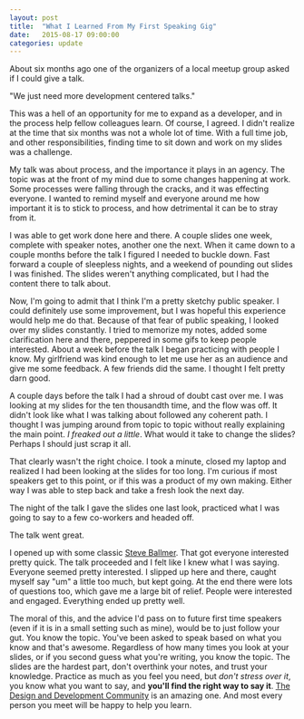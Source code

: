 ```yaml
---
layout: post
title:  "What I Learned From My First Speaking Gig"
date:   2015-08-17 09:00:00
categories: update
---
```


About six months ago one of the organizers of a local meetup group asked if I could give a talk.

"We just need more development centered talks."

This was a hell of an opportunity for me to expand as a developer, and in the process help fellow colleagues learn. Of course, I agreed. I didn't realize at the time that six months was not a whole lot of time. With a full time job, and other responsibilities, finding time to sit down and work on  my slides was a challenge.

My talk was about process, and the importance it plays in an agency. The topic was at the front of my mind due to some changes happening at work. Some processes were falling through the cracks, and it was effecting everyone. I wanted to remind myself and everyone around me how important it is to stick to process, and how detrimental it can be to stray from it.

I was able to get work done here and there. A couple slides one week, complete with speaker notes, another one the next. When it came down to a couple months before the talk I figured I needed to buckle down. Fast forward a couple of sleepless nights, and a weekend of pounding out slides I was finished. The slides weren't anything complicated, but I had the content there to talk about.

Now, I'm going to admit that I think I'm a pretty sketchy public speaker. I could definitely use some improvement, but I was hopeful this experience would help me do that. Because of that fear of public speaking, I looked over my slides constantly. I tried to memorize my notes, added some clarification here and there,  peppered in some gifs to keep people interested. About a week before the talk I began practicing with people I know. My girlfriend was kind enough to let me use her as an audience and give me some feedback. A few friends did the same. I thought I felt pretty darn good.

A couple days before the talk I had a shroud of doubt cast over me. I was looking at my slides for the ten thousandth time, and the flow was off. It didn't look like what I was talking about followed any coherent path. I thought I was jumping around from topic to topic without really explaining the main point. *I freaked out a little*. What would it take to change the slides? Perhaps I should just scrap it all.

That clearly wasn't the right choice. I took a minute, closed my laptop and realized I had been looking at the slides for too long. I'm curious if most speakers get to this point, or if this was a product of my own making. Either way I was able to step back and take a fresh look the next day.

The night of the talk I gave the slides one last look, practiced what I was going to say to a few co-workers and headed off.

The talk went great.

I opened up with some classic [Steve Ballmer](https://www.youtube.com/watch?v=8To-6VIJZRE). That got everyone interested pretty quick. The talk proceeded and I felt like I knew what I was saying. Everyone seemed pretty interested. I slipped up here and there, caught myself say "um" a little too much, but kept going. At the end there were lots of questions too, which gave me a large bit of relief. People were interested and engaged. Everything ended up pretty well.

The moral of this, and the advice I'd pass on to future first time speakers (even if it is in a small setting such as mine), would be to just follow your gut. You know the topic. You've been asked to speak based on what you know and that's awesome. Regardless of how many times you look at your slides, or if you second guess what you're writing, you know the topic. The slides are the hardest part, don't overthink your notes, and trust your knowledge. Practice as much as you feel you need, but *don't stress over it*, you know what you want to say, and **you'll find the right way to say it**. [The Design and Development Community](https://dommagnifi.co/update/2015/08/04/on-community.html) is an amazing one. And most every person you meet will be happy to help you learn.
